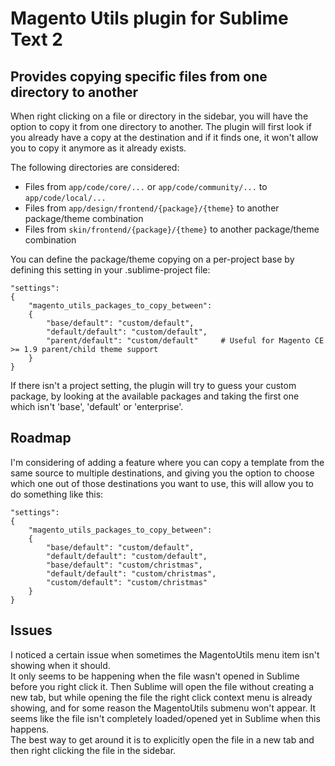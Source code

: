 # Magento Utils plugin for Sublime Text 2

## Provides copying specific files from one directory to another

When right clicking on a file or directory in the sidebar, you will have the option to copy it from one directory to another.
The plugin will first look if you already have a copy at the destination and if it finds one, it won't allow you to copy it anymore as it already exists.

The following directories are considered:

* Files from `app/code/core/...` or `app/code/community/...` to `app/code/local/...`
* Files from `app/design/frontend/{package}/{theme}` to another package/theme combination
* Files from `skin/frontend/{package}/{theme}` to another package/theme combination

You can define the package/theme copying on a per-project base by defining this setting in your .sublime-project file:

```
"settings":
{
    "magento_utils_packages_to_copy_between":
    {
        "base/default": "custom/default",
        "default/default": "custom/default",
        "parent/default": "custom/default"     # Useful for Magento CE >= 1.9 parent/child theme support
    }
}
```
If there isn't a project setting, the plugin will try to guess your custom package, by looking at the available packages and taking the first one which isn't 'base', 'default' or 'enterprise'.



## Roadmap

I'm considering of adding a feature where you can copy a template from the same source to multiple destinations, and giving you the option to choose which one out of those destinations you want to use, this will allow you to do something like this:

```
"settings":
{
    "magento_utils_packages_to_copy_between":
    {
        "base/default": "custom/default",
        "default/default": "custom/default",
        "base/default": "custom/christmas",
        "default/default": "custom/christmas",
        "custom/default": "custom/christmas"
    }
}
```

## Issues

I noticed a certain issue when sometimes the MagentoUtils menu item isn't showing when it should.  
It only seems to be happening when the file wasn't opened in Sublime before you right click it. Then Sublime will open the file without creating a new tab, but while opening the file the right click context menu is already showing, and for some reason the MagentoUtils submenu won't appear. It seems like the file isn't completely loaded/opened yet in Sublime when this happens.  
The best way to get around it is to explicitly open the file in a new tab and then right clicking the file in the sidebar.
